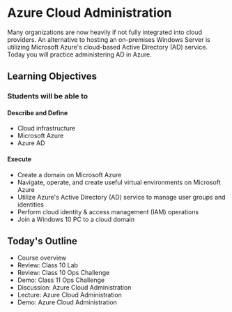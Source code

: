 # Azure Cloud Administration

Many organizations are now heavily if not fully integrated into cloud providers. An alternative to hosting an on-premises Windows Server is utilizing Microsoft Azure's cloud-based Active Directory (AD) service. Today you will practice administering AD in Azure.

## Learning Objectives

### Students will be able to

#### Describe and Define

- Cloud infrastructure
- Microsoft Azure
- Azure AD

#### Execute

- Create a domain on Microsoft Azure
- Navigate, operate, and create useful virtual environments on Microsoft Azure
- Utilize Azure's Active Directory (AD) service to manage user groups and identities
- Perform cloud identity & access management (IAM) operations
- Join a Windows 10 PC to a cloud domain

## Today's Outline

- Course overview
- Review: Class 10 Lab
- Review: Class 10 Ops Challenge
- Demo: Class 11 Ops Challenge
- Discussion: Azure Cloud Administration
- Lecture: Azure Cloud Administration
- Demo: Azure Cloud Administration
